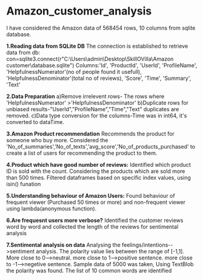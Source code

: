 # Amazon_customer_analysis

I have considered the Amazon data of 568454 rows, 10 columns from sqlite database.

**1.Reading data from SQLite DB**
The connection is established to retrieve data from db:
con=sqlite3.connect(r"C:\Users\admin\Desktop\SkillOVilla\Amazon customer\database.sqlite")
Columns:'Id', 'ProductId', 'UserId', 'ProfileName', 'HelpfulnessNumerator'(no of people found it usefull),
       'HelpfulnessDenominator'(total no of reviews), 'Score', 'Time', 'Summary', 'Text'

**2.Data Preparation**
a)Remove irrelevent rows- The rows where 'HelpfulnessNumerator' >'HelpfulnessDenominator'
b)Duplicate rows for unbiased results-"UserId","ProfileName","Time","Text" duplicates are removed.
c)Data type conversion for the columns-Time was in int64, it's converted to dataTime.

**3.Amazon Product recommendation**
Recommends the product for someone who buy more.
Considered the 'No_of_summaries','No_of_texts','avg_score','No_of_products_purchased' to create a list of users for recommending the product to them.

**4.Product which have good number of reviews:**
Identified which product ID is sold with the count. Considering the products which are sold more than 500 times.
Filtered dataframes based on specific index values, using isin() funation

**5.Understanding behaviour of Amazon Users:**
Found behaviour of frequent viewer (Purchased 50 times or more) and non-frequent viewer using lambda(anonymous function).

**6.Are frequesnt users more verbose?**
Identified the customer reviews word by word and collected the length of the reviews for sentimental analysis

**7.Sentimental analysis on data**
Analysing the feelings/intentions-->sentiment analysis. 
The polarity value lies between the range of [-1,1]. 
More close to 0-->neutral.
more close to 1-->positive sentence.
more close to -1-->negetive sentence.
Sample data of 5000 was taken, Using TextBlob the polarity was found.
The list of 10 common words are identified

